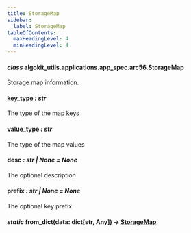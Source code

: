 ```yaml
---
title: StorageMap
sidebar:
  label: StorageMap
tableOfContents:
  maxHeadingLevel: 4
  minHeadingLevel: 4
---
```


#### _class_ algokit_utils.applications.app_spec.arc56.StorageMap

Storage map information.

#### key_type _: str_

The type of the map keys

#### value_type _: str_

The type of the map values

#### desc _: str | None_ _= None_

The optional description

#### prefix _: str | None_ _= None_

The optional key prefix

#### _static_ from_dict(data: dict[str, Any]) → [StorageMap](#algokit_utils.applications.app_spec.arc56.StorageMap)
